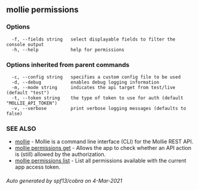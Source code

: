 ## mollie permissions



### Options

```
  -f, --fields string   select displayable fields to filter the console output
  -h, --help            help for permissions
```

### Options inherited from parent commands

```
  -c, --config string   specifies a custom config file to be used
  -d, --debug           enables debug logging information
  -m, --mode string     indicates the api target from test/live (default "test")
  -t, --token string    the type of token to use for auth (default "MOLLIE_API_TOKEN")
  -v, --verbose         print verbose logging messages (defaults to false)
```

### SEE ALSO

* [mollie](mollie.md)	 - Mollie is a command line interface (CLI) for the Mollie REST API.
* [mollie permissions get](mollie_permissions_get.md)	 - Allows the app to check whether an API action is (still) allowed by the authorization.
* [mollie permissions list](mollie_permissions_list.md)	 - List all permissions available with the current app access token.

###### Auto generated by spf13/cobra on 4-Mar-2021

